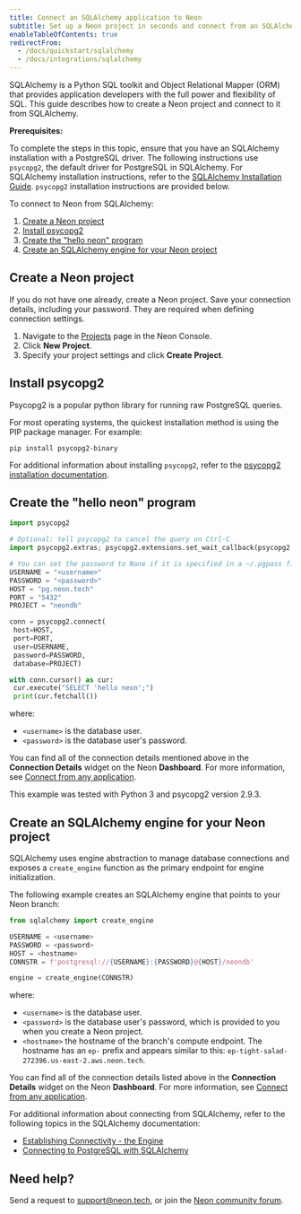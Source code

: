 ```yaml
---
title: Connect an SQLAlchemy application to Neon
subtitle: Set up a Neon project in seconds and connect from an SQLAlchemy application
enableTableOfContents: true
redirectFrom:
  - /docs/quickstart/sqlalchemy
  - /docs/integrations/sqlalchemy
---
```


SQLAlchemy is a Python SQL toolkit and Object Relational Mapper (ORM) that provides application developers with the full power and flexibility of SQL. This guide describes how to create a Neon project and connect to it from SQLAlchemy.

**Prerequisites:**

To complete the steps in this topic, ensure that you have an SQLAlchemy installation with a PostgreSQL driver. The following instructions use `psycopg2`, the default driver for PostgreSQL in SQLAlchemy. For SQLAlchemy installation instructions, refer to the [SQLAlchemy Installation Guide](https://docs.sqlalchemy.org/en/14/intro.html#installation). `psycopg2` installation instructions are provided below.

To connect to Neon from SQLAlchemy:

1. [Create a Neon project](#create-a-neon-project)
1. [Install psycopg2](#install-psycopg2)
1. [Create the "hello neon" program](#create-the-hello-neon-program)
1. [Create an SQLAlchemy engine for your Neon project](#create-an-sqlalchemy-engine-for-your-neon-project)

## Create a Neon project

If you do not have one already, create a Neon project. Save your connection details, including your password. They are required when defining connection settings.

1. Navigate to the [Projects](https://console.neon.tech/app/projects) page in the Neon Console.
2. Click **New Project**.
3. Specify your project settings and click **Create Project**.

## Install psycopg2

Psycopg2 is a popular python library for running raw PostgreSQL queries.

For most operating systems, the quickest installation method is using the PIP package manager. For example:

```shell
pip install psycopg2-binary
```

For additional information about installing `psycopg2`, refer to the [psycopg2 installation documentation](https://www.psycopg.org/docs/install.html).

## Create the "hello neon" program

```python
import psycopg2

# Optional: tell psycopg2 to cancel the query on Ctrl-C
import psycopg2.extras; psycopg2.extensions.set_wait_callback(psycopg2.extras.wait_select)

# You can set the password to None if it is specified in a ~/.pgpass file
USERNAME = "<username>"
PASSWORD = "<password>"
HOST = "pg.neon.tech"
PORT = "5432"
PROJECT = "neondb"

conn = psycopg2.connect(
 host=HOST,
 port=PORT,
 user=USERNAME,
 password=PASSWORD,
 database=PROJECT)

with conn.cursor() as cur:
 cur.execute("SELECT 'hello neon';")
 print(cur.fetchall())
```

where:

- `<username>` is the database user.
- `<password>` is the database user's password.

You can find all of the connection details mentioned above in the **Connection Details** widget on the Neon **Dashboard**. For more information, see [Connect from any application](/docs/connect/connect-from-any-app).

<Admonition type="note">
This example was tested with Python 3 and psycopg2 version 2.9.3.
</Admonition>

## Create an SQLAlchemy engine for your Neon project

SQLAlchemy uses engine abstraction to manage database connections and exposes a `create_engine` function as the primary endpoint for engine initialization.

The following example creates an SQLAlchemy engine that points to your Neon branch:

```python
from sqlalchemy import create_engine

USERNAME = <username>
PASSWORD = <password>
HOST = <hostname>
CONNSTR = f'postgresql://{USERNAME}:{PASSWORD}@{HOST}/neondb'

engine = create_engine(CONNSTR)
```

where:

- `<username>` is the database user.
- `<password>` is the database user's password, which is provided to you when you create a Neon project.
- `<hostname>` the hostname of the branch's compute endpoint. The hostname has an `ep-` prefix and appears similar to this: `ep-tight-salad-272396.us-east-2.aws.neon.tech`.

You can find all of the connection details listed above in the **Connection Details** widget on the Neon **Dashboard**. For more information, see [Connect from any application](/docs/connect/connect-from-any-app).

For additional information about connecting from SQLAlchemy, refer to the following topics in the SQLAlchemy documentation:

- [Establishing Connectivity - the Engine](https://docs.sqlalchemy.org/en/14/tutorial/engine.html)
- [Connecting to PostgreSQL with SQLAlchemy](https://docs.sqlalchemy.org/en/14/core/engines.html#postgresql)

## Need help?

Send a request to [support@neon.tech](mailto:support@neon.tech), or join the [Neon community forum](https://community.neon.tech/).
